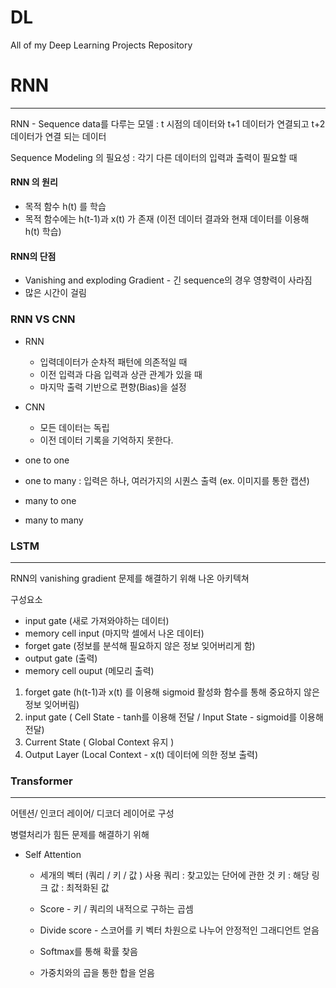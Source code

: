 # DL
All of my Deep Learning Projects Repository






# RNN
---
RNN - Sequence data를 다루는 모델 : t 시점의 데이터와 t+1 데이터가 연결되고 t+2 데이터가 연결 되는 데이터

Sequence Modeling 의 필요성 : 각기 다른 데이터의 입력과 출력이 필요할 때

#### RNN 의 원리
* 목적 함수 h(t) 를 학습 
* 목적 함수에는 h(t-1)과 x(t) 가 존재 (이전 데이터 결과와 현재 데이터를 이용해 h(t) 학습) 

#### RNN의 단점
* Vanishing and exploding Gradient - 긴 sequence의 경우 영향력이 사라짐
* 많은 시간이 걸림

### RNN VS CNN
* RNN
    * 입력데이터가 순차적 패턴에 의존적일 때 
    * 이전 입력과 다음 입력과 상관 관계가 있을 때
    * 마지막 출력 기반으로 편향(Bias)을 설정
* CNN
    * 모든 데이터는 독립
    * 이전 데이터 기록을 기억하지 못한다.



* one to one
* one to many : 입력은 하나, 여러가지의 시퀀스 출력 (ex. 이미지를 통한 캡션)
* many to one
* many to many

### LSTM
---
RNN의 vanishing gradient 문제를 해결하기 위해 나온 아키텍쳐

구성요소
* input gate (새로 가져와야하는 데이터)
* memory cell input (마지막 셀에서 나온 데이터)
* forget gate (정보를 분석해 필요하지 않은 정보 잊어버리게 함)
* output gate (출력)
* memory cell ouput (메모리 출력)


1. forget gate (h(t-1)과 x(t) 를 이용해 sigmoid 활성화 함수를 통해 중요하지 않은 정보 잊어버림)
2. input gate ( Cell State - tanh를 이용해 전달 / Input State - sigmoid를 이용해 전달)
3. Current State ( Global Context 유지 )
4. Output Layer (Local Context - x(t) 데이터에 의한 정보 출력) 

### Transformer
---
어텐션/ 인코더 레이어/ 디코더 레이어로 구성

병렬처리가 힘든 문제를 해결하기 위해

* Self Attention
    * 세개의 벡터 (쿼리 / 키 / 값 ) 사용
    쿼리 : 찾고있는 단어에 관한 것
    키 : 해당 링크
    값 : 최적화된 값

    * Score - 키 / 쿼리의 내적으로 구하는 곱셈
    
    * Divide score - 스코어를 키 벡터 차원으로 나누어 안정적인 그래디언트 얻음
    * Softmax를 통해 확률 찾음
    * 가중치와의 곱을 통한 합을 얻음